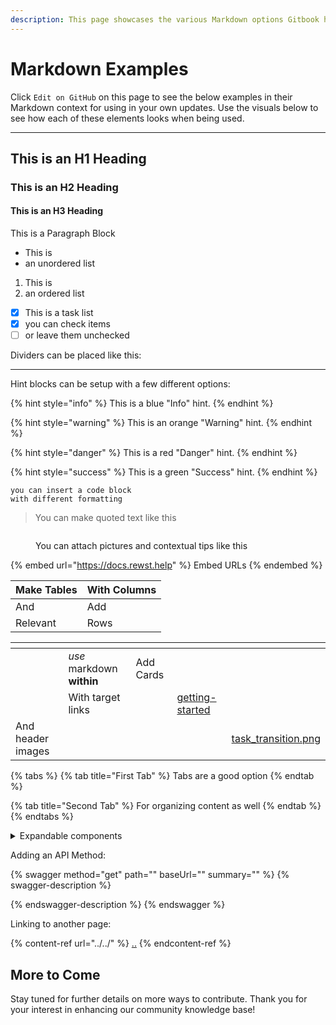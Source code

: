 ```yaml
---
description: This page showcases the various Markdown options Gitbook has to offer
---
```


# Markdown Examples

Click `Edit on GitHub` on this page to see the below examples in their Markdown context for using in your own updates. Use the visuals below to see how each of these elements looks when being used.

***

## This is an H1 Heading

### This is an H2 Heading

#### This is an H3 Heading

This is a Paragraph Block

* This is
* an unordered list

1. This is
2. an ordered list

* [x] This is a task list
* [x] you can check items
* [ ] or leave them unchecked

Dividers can be placed like this:

***

Hint blocks can be setup with a few different options:

{% hint style="info" %}
This is a blue "Info" hint.
{% endhint %}

{% hint style="warning" %}
This is an orange "Warning" hint.
{% endhint %}

{% hint style="danger" %}
This is a red "Danger" hint.
{% endhint %}

{% hint style="success" %}
This is a green "Success" hint.
{% endhint %}

```django
you can insert a code block
with different formatting
```

> You can make quoted text like this

<figure><img src="https://images.unsplash.com/photo-1612170153139-6f881ff067e0?crop=entropy&#x26;cs=srgb&#x26;fm=jpg&#x26;ixid=M3wxOTcwMjR8MHwxfHNlYXJjaHwzfHxjaGlja2VufGVufDB8fHx8MTY5OTM3NDYyNnww&#x26;ixlib=rb-4.0.3&#x26;q=85" alt=""><figcaption><p>You can attach pictures and contextual tips like this</p></figcaption></figure>

{% embed url="https://docs.rewst.help" %}
Embed URLs
{% endembed %}

| Make Tables | With Columns |
| ----------- | ------------ |
| And         | Add          |
| Relevant    | Rows         |



<table data-view="cards"><thead><tr><th></th><th></th><th></th><th data-hidden data-card-target data-type="content-ref"></th><th data-hidden data-card-cover data-type="files"></th></tr></thead><tbody><tr><td></td><td><em>use</em> markdown <strong>within</strong></td><td>Add Cards</td><td></td><td></td></tr><tr><td></td><td>With target links</td><td></td><td><a href="../../cluck-university/getting-started/">getting-started</a></td><td></td></tr><tr><td>And header images</td><td></td><td></td><td></td><td><a href="../../.gitbook/assets/task_transition.png">task_transition.png</a></td></tr></tbody></table>

{% tabs %}
{% tab title="First Tab" %}
Tabs are a good option
{% endtab %}

{% tab title="Second Tab" %}
For organizing content as well
{% endtab %}
{% endtabs %}

<details>

<summary>Expandable components</summary>

Allow you to collapse content within the component

You can add images, code block, and lists

</details>

Adding an API Method:

{% swagger method="get" path="" baseUrl="" summary="" %}
{% swagger-description %}

{% endswagger-description %}
{% endswagger %}

Linking to another page:

{% content-ref url="../../" %}
[..](../../)
{% endcontent-ref %}

## **More to Come**

Stay tuned for further details on more ways to contribute. Thank you for your interest in enhancing our community knowledge base!

